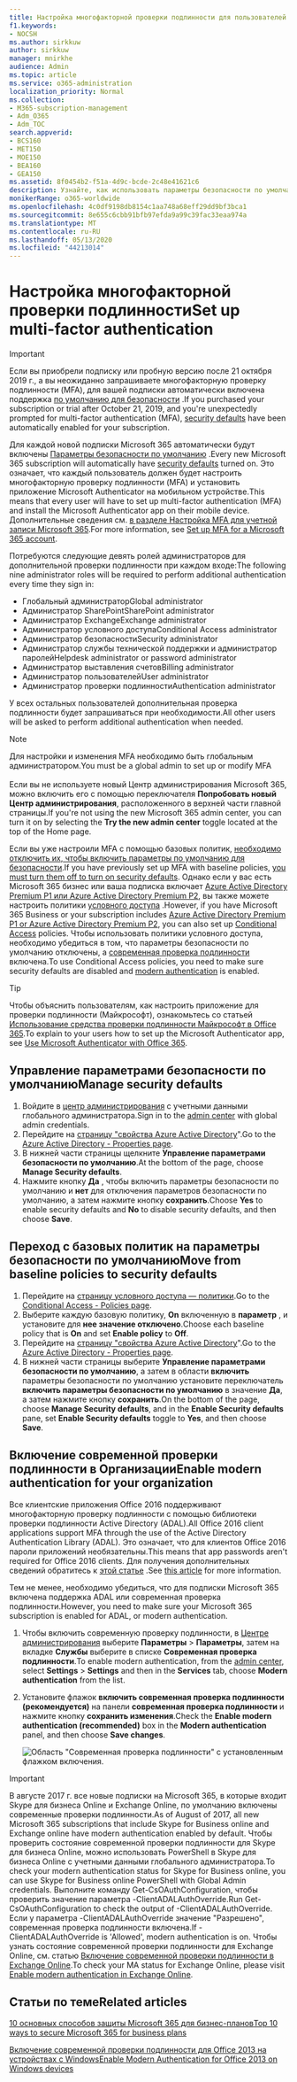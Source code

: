 ```yaml
---
title: Настройка многофакторной проверки подлинности для пользователей
f1.keywords:
- NOCSH
ms.author: sirkkuw
author: sirkkuw
manager: mnirkhe
audience: Admin
ms.topic: article
ms.service: o365-administration
localization_priority: Normal
ms.collection:
- M365-subscription-management
- Adm_O365
- Adm_TOC
search.appverid:
- BCS160
- MET150
- MOE150
- BEA160
- GEA150
ms.assetid: 8f0454b2-f51a-4d9c-bcde-2c48e41621c6
description: Узнайте, как использовать параметры безопасности по умолчанию для настройки многофакторной проверки подлинности для пользователей.
monikerRange: o365-worldwide
ms.openlocfilehash: 4c0df9198db8154c1aa748a68eff29dd9bf3bca1
ms.sourcegitcommit: 8e655c6cbb91bfb97efda9a99c39fac33eaa974a
ms.translationtype: MT
ms.contentlocale: ru-RU
ms.lasthandoff: 05/13/2020
ms.locfileid: "44213014"
---
```

# <a name="set-up-multi-factor-authentication"></a><span data-ttu-id="44226-103">Настройка многофакторной проверки подлинности</span><span class="sxs-lookup"><span data-stu-id="44226-103">Set up multi-factor authentication</span></span>
  
> [!IMPORTANT]
> <span data-ttu-id="44226-104">Если вы приобрели подписку или пробную версию после 21 октября 2019 г., а вы неожиданно запрашиваете многофакторную проверку подлинности (MFA), для вашей подписки автоматически включена поддержка [по умолчанию для безопасности](https://docs.microsoft.com/azure/active-directory/fundamentals/concept-fundamentals-security-defaults) .</span><span class="sxs-lookup"><span data-stu-id="44226-104">If you purchased your subscription or trial after October 21, 2019, and you're unexpectedly prompted for multi-factor authentication (MFA), [security defaults](https://docs.microsoft.com/azure/active-directory/fundamentals/concept-fundamentals-security-defaults) have been automatically enabled for your subscription.</span></span>

<span data-ttu-id="44226-105">Для каждой новой подписки Microsoft 365 автоматически будут включены [Параметры безопасности по умолчанию](https://docs.microsoft.com/azure/active-directory/fundamentals/concept-fundamentals-security-defaults) .</span><span class="sxs-lookup"><span data-stu-id="44226-105">Every new Microsoft 365 subscription will automatically have [security defaults](https://docs.microsoft.com/azure/active-directory/fundamentals/concept-fundamentals-security-defaults) turned on.</span></span> <span data-ttu-id="44226-106">Это означает, что каждый пользователь должен будет настроить многофакторную проверку подлинности (MFA) и установить приложение Microsoft Authenticator на мобильном устройстве.</span><span class="sxs-lookup"><span data-stu-id="44226-106">This means that every user will have to set up multi-factor authentication (MFA) and install the Microsoft Authenticator app on their mobile device.</span></span> <span data-ttu-id="44226-107">Дополнительные сведения см. [в разделе Настройка MFA для учетной записи Microsoft 365](https://support.office.com/article/ace1d096-61e5-449b-a875-58eb3d74de14).</span><span class="sxs-lookup"><span data-stu-id="44226-107">For more information, see [Set up MFA for a Microsoft 365 account](https://support.office.com/article/ace1d096-61e5-449b-a875-58eb3d74de14).</span></span>

<span data-ttu-id="44226-108">Потребуются следующие девять ролей администраторов для дополнительной проверки подлинности при каждом входе:</span><span class="sxs-lookup"><span data-stu-id="44226-108">The following nine administrator roles will be required to perform additional authentication every time they sign in:</span></span>

- <span data-ttu-id="44226-109">Глобальный администратор</span><span class="sxs-lookup"><span data-stu-id="44226-109">Global administrator</span></span>
- <span data-ttu-id="44226-110">Администратор SharePoint</span><span class="sxs-lookup"><span data-stu-id="44226-110">SharePoint administrator</span></span>
- <span data-ttu-id="44226-111">Администратор Exchange</span><span class="sxs-lookup"><span data-stu-id="44226-111">Exchange administrator</span></span>
- <span data-ttu-id="44226-112">Администратор условного доступа</span><span class="sxs-lookup"><span data-stu-id="44226-112">Conditional Access administrator</span></span>
- <span data-ttu-id="44226-113">Администратор безопасности</span><span class="sxs-lookup"><span data-stu-id="44226-113">Security administrator</span></span>
- <span data-ttu-id="44226-114">Администратор службы технической поддержки и администратор паролей</span><span class="sxs-lookup"><span data-stu-id="44226-114">Helpdesk administrator or password administrator</span></span>
- <span data-ttu-id="44226-115">Администратор выставления счетов</span><span class="sxs-lookup"><span data-stu-id="44226-115">Billing administrator</span></span>
- <span data-ttu-id="44226-116">Администратор пользователей</span><span class="sxs-lookup"><span data-stu-id="44226-116">User administrator</span></span>
- <span data-ttu-id="44226-117">Администратор проверки подлинности</span><span class="sxs-lookup"><span data-stu-id="44226-117">Authentication administrator</span></span>

<span data-ttu-id="44226-118">У всех остальных пользователей дополнительная проверка подлинности будет запрашиваться при необходимости.</span><span class="sxs-lookup"><span data-stu-id="44226-118">All other users will be asked to perform additional authentication when needed.</span></span>

> [!NOTE]
> <span data-ttu-id="44226-119">Для настройки и изменения MFA необходимо быть глобальным администратором.</span><span class="sxs-lookup"><span data-stu-id="44226-119">You must be a global admin to set up or modify MFA</span></span> <br><br>
> <span data-ttu-id="44226-120">Если вы не используете новый Центр администрирования Microsoft 365, можно включить его с помощью переключателя **Попробовать новый Центр администрирования**, расположенного в верхней части главной страницы.</span><span class="sxs-lookup"><span data-stu-id="44226-120">If you're not using the new Microsoft 365 admin center, you can turn it on by selecting the **Try the new admin center** toggle located at the top of the Home page.</span></span>

<span data-ttu-id="44226-121">Если вы уже настроили MFA с помощью базовых политик, [необходимо отключить их, чтобы включить параметры по умолчанию для безопасности](#move-from-baseline-policies-to-security-defaults).</span><span class="sxs-lookup"><span data-stu-id="44226-121">If you have previously set up MFA with baseline policies, [you must turn them off to turn on security defaults](#move-from-baseline-policies-to-security-defaults).</span></span> <span data-ttu-id="44226-122">Однако если у вас есть Microsoft 365 бизнес или ваша подписка включает [Azure Active Directory Premium P1 или Azure Active Directory Premium P2](https://azure.microsoft.com/pricing/details/active-directory/), вы также можете настроить политики [условного доступа](https://docs.microsoft.com/azure/active-directory/conditional-access/overview) .</span><span class="sxs-lookup"><span data-stu-id="44226-122">However, if you have Microsoft 365 Business or your subscription includes [Azure Active Directory Premium P1 or Azure Active Directory Premium P2](https://azure.microsoft.com/pricing/details/active-directory/), you can also set up [Conditional Access](https://docs.microsoft.com/azure/active-directory/conditional-access/overview) policies.</span></span> <span data-ttu-id="44226-123">Чтобы использовать политики условного доступа, необходимо убедиться в том, что параметры безопасности по умолчанию отключены, а [современная проверка подлинности](#enable-modern-authentication-for-your-organization) включена.</span><span class="sxs-lookup"><span data-stu-id="44226-123">To use Conditional Access policies, you need to make sure security defaults are disabled and [modern authentication](#enable-modern-authentication-for-your-organization) is enabled.</span></span>

> [!TIP]
> <span data-ttu-id="44226-124">Чтобы объяснить пользователям, как настроить приложение для проверки подлинности (Майкрософт), ознакомьтесь со статьей [Использование средства проверки подлинности Майкрософт в Office 365](https://support.office.com/article/use-microsoft-authenticator-with-office-365-1412611f-ad8d-43ab-807c-7965e5155411).</span><span class="sxs-lookup"><span data-stu-id="44226-124">To explain to your users how to set up the Microsoft Authenticator app, see [Use Microsoft Authenticator with Office 365](https://support.office.com/article/use-microsoft-authenticator-with-office-365-1412611f-ad8d-43ab-807c-7965e5155411).</span></span>

## <a name="manage-security-defaults"></a><span data-ttu-id="44226-125">Управление параметрами безопасности по умолчанию</span><span class="sxs-lookup"><span data-stu-id="44226-125">Manage security defaults</span></span>

1. <span data-ttu-id="44226-126">Войдите в [центр администрирования](https://go.microsoft.com/fwlink/p/?linkid=834822) с учетными данными глобального администратора.</span><span class="sxs-lookup"><span data-stu-id="44226-126">Sign in to the [admin center](https://go.microsoft.com/fwlink/p/?linkid=834822) with global admin credentials.</span></span>
2. <span data-ttu-id="44226-127">Перейдите на [страницу "свойства Azure Active Directory](https://portal.azure.com/#blade/Microsoft_AAD_IAM/ActiveDirectoryMenuBlade/Properties)".</span><span class="sxs-lookup"><span data-stu-id="44226-127">Go to the [Azure Active Directory - Properties page](https://portal.azure.com/#blade/Microsoft_AAD_IAM/ActiveDirectoryMenuBlade/Properties).</span></span>
3. <span data-ttu-id="44226-128">В нижней части страницы щелкните **Управление параметрами безопасности по умолчанию**.</span><span class="sxs-lookup"><span data-stu-id="44226-128">At the bottom of the page, choose **Manage Security defaults**.</span></span>
4. <span data-ttu-id="44226-129">Нажмите кнопку **Да** , чтобы включить параметры безопасности по умолчанию и **нет** для отключения параметров безопасности по умолчанию, а затем нажмите кнопку **сохранить**.</span><span class="sxs-lookup"><span data-stu-id="44226-129">Choose **Yes** to enable security defaults and **No** to disable security defaults, and then choose **Save**.</span></span>

## <a name="move-from-baseline-policies-to-security-defaults"></a><span data-ttu-id="44226-130">Переход с базовых политик на параметры безопасности по умолчанию</span><span class="sxs-lookup"><span data-stu-id="44226-130">Move from baseline policies to security defaults</span></span>

1. <span data-ttu-id="44226-131">Перейдите на [страницу условного доступа — политики](https://portal.azure.com/#blade/Microsoft_AAD_IAM/ConditionalAccessBlade/Policies).</span><span class="sxs-lookup"><span data-stu-id="44226-131">Go to the [Conditional Access - Policies page](https://portal.azure.com/#blade/Microsoft_AAD_IAM/ConditionalAccessBlade/Policies).</span></span>
2. <span data-ttu-id="44226-132">Выберите каждую базовую политику, **On** включенную в **параметр** , и установите для **нее значение отключено**.</span><span class="sxs-lookup"><span data-stu-id="44226-132">Choose each baseline policy that is **On** and set **Enable policy** to **Off**.</span></span>
3. <span data-ttu-id="44226-133">Перейдите на [страницу "свойства Azure Active Directory](https://portal.azure.com/#blade/Microsoft_AAD_IAM/ActiveDirectoryMenuBlade/Properties)".</span><span class="sxs-lookup"><span data-stu-id="44226-133">Go to the [Azure Active Directory - Properties page](https://portal.azure.com/#blade/Microsoft_AAD_IAM/ActiveDirectoryMenuBlade/Properties).</span></span>
4. <span data-ttu-id="44226-134">В нижней части страницы выберите **Управление параметрами безопасности по умолчанию**, а затем в области **включить** параметры безопасности по умолчанию установите переключатель **включить параметры безопасности по умолчанию** в значение **Да**, а затем нажмите кнопку **сохранить**.</span><span class="sxs-lookup"><span data-stu-id="44226-134">On the bottom of the page, choose **Manage Security defaults**, and in the **Enable Security defaults** pane, set **Enable Security defaults** toggle to **Yes**, and then choose **Save**.</span></span> 

## <a name="enable-modern-authentication-for-your-organization"></a><span data-ttu-id="44226-135">Включение современной проверки подлинности в Организации</span><span class="sxs-lookup"><span data-stu-id="44226-135">Enable modern authentication for your organization</span></span>

<span data-ttu-id="44226-136">Все клиентские приложения Office 2016 поддерживают многофакторную проверку подлинности с помощью библиотеки проверки подлинности Active Directory (ADAL).</span><span class="sxs-lookup"><span data-stu-id="44226-136">All Office 2016 client applications support MFA through the use of the Active Directory Authentication Library (ADAL).</span></span> <span data-ttu-id="44226-137">Это означает, что для клиентов Office 2016 пароли приложений необязательны.</span><span class="sxs-lookup"><span data-stu-id="44226-137">This means that app passwords aren't required for Office 2016 clients.</span></span> <span data-ttu-id="44226-138">Для получения дополнительных сведений обратитесь к [этой статье](https://docs.microsoft.com/azure/active-directory/authentication/howto-mfa-mfasettings#app-passwords) .</span><span class="sxs-lookup"><span data-stu-id="44226-138">See [this article](https://docs.microsoft.com/azure/active-directory/authentication/howto-mfa-mfasettings#app-passwords) for more information.</span></span>

<span data-ttu-id="44226-139">Тем не менее, необходимо убедиться, что для подписки Microsoft 365 включена поддержка ADAL или современная проверка подлинности.</span><span class="sxs-lookup"><span data-stu-id="44226-139">However, you need to make sure your Microsoft 365 subscription is enabled for ADAL, or modern authentication.</span></span>

1. <span data-ttu-id="44226-140">Чтобы включить современную проверку подлинности, в [Центре администрирования](https://go.microsoft.com/fwlink/p/?linkid=834822) выберите **Параметры** \> **Параметры**, затем на вкладке **Службы** выберите в списке **Современная проверка подлинности**.</span><span class="sxs-lookup"><span data-stu-id="44226-140">To enable modern authentication, from the [admin center](https://go.microsoft.com/fwlink/p/?linkid=834822), select **Settings** \> **Settings** and then in the **Services** tab, choose **Modern authentication** from the list.</span></span>

2. <span data-ttu-id="44226-141">Установите флажок **включить современная проверка подлинности (рекомендуется)** на панели **современная проверка подлинности** и нажмите кнопку **сохранить изменения**.</span><span class="sxs-lookup"><span data-stu-id="44226-141">Check the **Enable modern authentication (recommended)** box in the **Modern authentication** panel, and then choose **Save changes**.</span></span> 

    ![Область "Современная проверка подлинности" с установленным флажком включения.](../../media/enablemodernauth.png)
    
> [!IMPORTANT]
> <span data-ttu-id="44226-143">В августе 2017 г. все новые подписки на Microsoft 365, в которые входит Skype для бизнеса Online и Exchange Online, по умолчанию включены современные проверки подлинности.</span><span class="sxs-lookup"><span data-stu-id="44226-143">As of August of 2017, all new Microsoft 365 subscriptions that include Skype for Business online and Exchange online have modern authentication enabled by default.</span></span> <span data-ttu-id="44226-144">Чтобы проверить состояние современной проверки подлинности для Skype для бизнеса Online, можно использовать PowerShell в Skype для бизнеса Online с учетными данными глобального администратора.</span><span class="sxs-lookup"><span data-stu-id="44226-144">To check your modern authentication status for Skype for Business online, you can use Skype for Business online PowerShell with Global Admin credentials.</span></span> <span data-ttu-id="44226-145">Выполните команду Get-CsOAuthConfiguration, чтобы проверить значение параметра -ClientADALAuthOverride.</span><span class="sxs-lookup"><span data-stu-id="44226-145">Run Get-CsOAuthConfiguration to check the output of -ClientADALAuthOverride.</span></span> <span data-ttu-id="44226-146">Если у параметра -ClientADALAuthOverride значение "Разрешено", современная проверка подлинности включена.</span><span class="sxs-lookup"><span data-stu-id="44226-146">If -ClientADALAuthOverride is 'Allowed', modern authentication is on.</span></span>
<span data-ttu-id="44226-147">Чтобы узнать состояние современной проверки подлинности для Exchange Online, см. статью [Включение современной проверки подлинности в Exchange Online](https://docs.microsoft.com/exchange/clients-and-mobile-in-exchange-online/enable-or-disable-modern-authentication-in-exchange-online).</span><span class="sxs-lookup"><span data-stu-id="44226-147">To check your MA status for Exchange Online, please visit [Enable modern authentication in Exchange Online](https://docs.microsoft.com/exchange/clients-and-mobile-in-exchange-online/enable-or-disable-modern-authentication-in-exchange-online).</span></span>

## <a name="related-articles"></a><span data-ttu-id="44226-148">Статьи по теме</span><span class="sxs-lookup"><span data-stu-id="44226-148">Related articles</span></span>

[<span data-ttu-id="44226-149">10 основных способов защиты Microsoft 365 для бизнес-планов</span><span class="sxs-lookup"><span data-stu-id="44226-149">Top 10 ways to secure Microsoft 365 for business plans</span></span>](secure-your-business-data.md)

[<span data-ttu-id="44226-150">Включение современной проверки подлинности для Office 2013 на устройствах с Windows</span><span class="sxs-lookup"><span data-stu-id="44226-150">Enable Modern Authentication for Office 2013 on Windows devices</span></span>](enable-modern-authentication.md)
